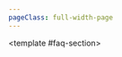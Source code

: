```yaml
---
pageClass: full-width-page
---
```

<script setup>
import dataProduct from '@/data/json/塔.json';
import { dataMap } from '../../.vitepress/theme/data-index.js';
import HordeFAQ from '@/text/horde-faq.md';


// 定义所有表格的信息，用于循环创建内容和导航
const tables = [
  // {
  //   id: 'tower-table',         // 用作锚点的唯一ID
  //   title: '塔',    // 表格的标题
  //   data: dataProduct,           // 绑定的数据
  // },
  {
    id: 'modules-horde-upgradePrestige-table',
    title: '声望升级',
    data: dataMap['modules/horde/upgradePrestige']
  },
  // {
  //   id: 'modules-horde-upgradePremium-table',
  //   title: '高级升级',
  //   data: dataMap['modules/horde/upgradePremium']
  // },
  {
    id: 'modules-horde-upgrade2-table',
    title: '升级-战斗通行证',
    data: dataMap['modules/horde/upgrade2']
  },
  // {
  //   id: 'modules-horde-trinket-table',
  //   title: '饰品',
  //   data: dataMap['modules/horde/trinket']
  // },
  // {
  //   id: 'modules-horde-tower-table',
  //   title: '塔',
  //   data: dataMap['modules/horde/tower']
  // },
  // {
  //   id: 'modules-horde-relic-table',
  //   title: '圣遗物',
  //   data: dataMap['modules/horde/relic']
  // },
  // {
  //   id: 'modules-horde-heirloom-table',
  //   title: '传家宝',
  //   data: dataMap['modules/horde/heirloom']
  // },
  // {
  //   id: 'modules-horde-card-table',
  //   title: '卡牌',
  //   data: dataMap['modules/horde/card']
  // },
  // {
  //   id: 'modules-horde-battlePass-table',
  //   title: '战斗通行证',
  //   data: dataMap['modules/horde/battlePass']
  // },
  // {
  //   id: 'modules-horde-achievement-table',
  //   title: '成就',
  //   data: dataMap['modules/horde/achievement']
  // },

];

// 2. 创建一个 ref 来存储当前活动（展开）的表格 ID
const activeTableId = ref('');
// 可选：设置默认打开的表格
// const activeTableId = ref('modules-horde-upgradePrestige-table');

// 3. 创建一个处理 toggle 事件的函数
const handleToggle = (tableId) => {
  // 如果点击的已经是打开的表格，则关闭它（将其 ID 设为空）
  // 否则，就打开被点击的表格
  activeTableId.value = activeTableId.value === tableId ? '' : tableId;
};

</script>

<TwoSectionsLayout>
  <template #data-section>
    <!-- <div v-for="tableInfo in tables" :key="tableInfo.id"> -->
      <!-- <h3 :id="tableInfo.id">{{ tableInfo.title }}</h3> -->
      <!-- <DynamicTable :data="tableInfo.data">
        <template #notes>
        </template>
      </DynamicTable> -->
      <CollapsibleTable
        v-for="table in tables"
        :key="table.id"
        :title="table.title"
        :data="table.data"
        :start-open="table.id === 'data-overview-table'"
      />
    <!-- </div> -->
  </template>

  <template #faq-section>
    <HordeFAQ />
  </template>

</TwoSectionsLayout>

